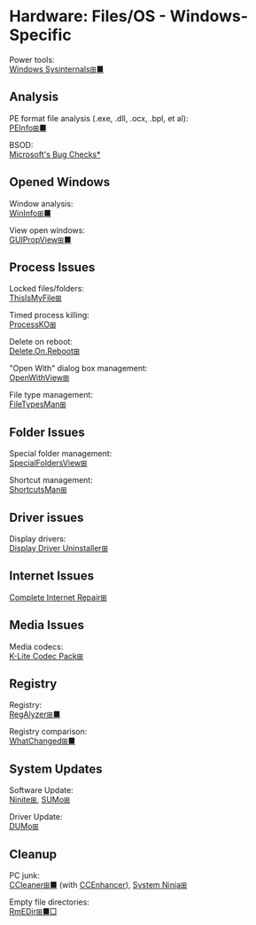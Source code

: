 # Hardware: Files/OS - Windows-Specific

Power tools:  
[Windows Sysinternals⊞■](https://docs.microsoft.com/en-us/sysinternals/)

## Analysis

PE format file analysis (.exe, .dll, .ocx, .bpl, et al):  
[PEInfo⊞■](http://www.pazera-software.com/products/peinfo/)

BSOD:  
[Microsoft's Bug Checks*](https://docs.microsoft.com/en-us/windows-hardware/drivers/debugger/bug-checks--blue-screens-)

## Opened Windows

Window analysis:  
[WinInfo⊞■](http://www.pazera-software.com/products/wininfo/)

View open windows:  
[GUIPropView⊞■](https://www.nirsoft.net/utils/gui_prop_view.html)

## Process Issues

Locked files/folders:  
[ThisIsMyFile⊞](https://www.softwareok.com/?seite=Freeware/ThisIsMyFile)

Timed process killing:  
[ProcessKO⊞](https://www.softwareok.com/?seite=Freeware/ProcessKO)

Delete on reboot:  
[Delete.On.Reboot⊞](https://www.softwareok.com/?seite=Freeware/Delete.On.Reboot)

"Open With" dialog box management:  
[OpenWithView⊞](https://www.nirsoft.net/utils/open_with_view.html)

File type management:  
[FileTypesMan⊞](https://www.nirsoft.net/utils/file_types_manager.html)

## Folder Issues

Special folder management:  
[SpecialFoldersView⊞](https://www.nirsoft.net/utils/special_folders_view.html)

Shortcut management:  
[ShortcutsMan⊞](https://www.nirsoft.net/utils/shman.html)

## Driver issues

Display drivers:  
[Display Driver Uninstaller⊞](https://www.guru3d.com/files-details/display-driver-uninstaller-download.html)

## Internet Issues

[Complete Internet Repair⊞](https://www.rizonesoft.com/downloads/complete-internet-repair/)

## Media Issues

Media codecs:  
[K-Lite Codec Pack⊞](https://codecguide.com/about_kl.htm)

## Registry

Registry:  
[RegAlyzer⊞■](https://www.safer-networking.org/products/regalyzer/)

Registry comparison:  
[WhatChanged⊞■](https://portableapps.com/apps/utilities/whatchanged-portable)

## System Updates

Software Update:  
[Ninite⊞](https://ninite.com/),
[SUMo⊞](https://kcsoftwares.com/?sumo)

Driver Update:  
[DUMo⊞](https://kcsoftwares.com/?dumo)

## Cleanup

PC junk:  
[CCleaner⊞■](https://www.ccleaner.com/) (with [CCEnhancer](https://singularlabs.com/software/ccenhancer/)),
[System Ninja⊞](https://singularlabs.com/software/system-ninja/)

Empty file directories:  
[RmEDir⊞■□](http://www.pazera-software.com/products/rmedir/)
